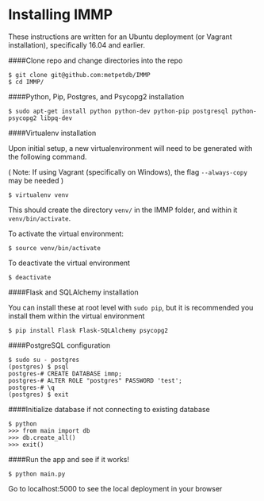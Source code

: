 Installing IMMP
==============

These instructions are written for an Ubuntu deployment (or Vagrant installation), specifically 16.04 and earlier. 

####Clone repo and change directories into the repo

    $ git clone git@github.com:metpetdb/IMMP
    $ cd IMMP/

####Python, Pip, Postgres, and Psycopg2 installation

    $ sudo apt-get install python python-dev python-pip postgresql python-psycopg2 libpq-dev

####Virtualenv installation

Upon initial setup, a new virtualenvironment will need to be generated with the following command.

( Note: If using Vagrant (specifically on Windows), the flag `--always-copy` may be needed )
    
    $ virtualenv venv

This should create the directory `venv/` in the IMMP folder, and within it `venv/bin/activate`. 

To activate the virtual environment:

    $ source venv/bin/activate

To deactivate the virtual environment

    $ deactivate


####Flask and SQLAlchemy installation

You can install these at root level with `sudo pip`, but it is recommended you install them within the virtual environment

    $ pip install Flask Flask-SQLAlchemy psycopg2

####PostgreSQL configuration

    $ sudo su - postgres
    (postgres) $ psql
    postgres-# CREATE DATABASE immp;
    postgres-# ALTER ROLE "postgres" PASSWORD 'test';
    postgres-# \q
    (postgres) $ exit

####Initialize database if not connecting to existing database

    $ python
    >>> from main import db
    >>> db.create_all()
    >>> exit()

####Run the app and see if it works!

    $ python main.py

Go to localhost:5000 to see the local deployment in your browser
